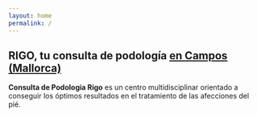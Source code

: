 ```yaml
---
layout: home
permalink: /
---
```


## RIGO, tu consulta de podología [en Campos (Mallorca)](/contacto)

**Consulta de Podologia Rigo** es un centro multidisciplinar orientado a 
conseguir los óptimos resultados en el tratamiento de las afecciones del pié.
